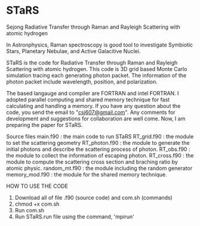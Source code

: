 # STaRS
Sejong Radiative Transfer through Raman and Rayleigh Scattering with atomic hydrogen

In Astronphysics, Raman spectroscopy is good tool to investigate Symbiotic Stars, Planetary Nebulae, and Active Galacitive Nuclei.

STaRS is the code for Radiative Transfer through Raman and Rayleigh Scattering with atomic hydrogen.
This code is 3D grid based Monte Carlo simulation tracing each generating photon packet.
The information of the photon packet include wavelength, position, and polarization.

The based langauge and compiler are FORTRAN and intel FORTRAN.
I adopted parallel computing and shared memory technique for fast calculating and handling a memory.
If you have any question about the code, you send the email to "csj607@gmail.com".
Any comments for development and suggestions for collaboration are well come.
Now, I am preparing the paper for STaRS.

Source files
main.f90 : the main code to run STaRS
RT_grid.f90 : the module to set the scattering geometry
RT_photon.f90 : the module to generate the initial photons and describe the scattering process of photon. 
RT_obs.f90 : the module to collect the information of escaping photon.
RT_cross.f90 : the module to compute the scattering cross section and braching ratio by atomic physic.
random_mt.f90 : the module including the random generator
memory_mod.f90 : the module for the shared memory technique.

HOW TO USE THE CODE

1. Download all of file .f90 (source code) and com.sh (commands)
2. chmod +x com.sh
3. Run com.sh
3. Run STaRS.run file using the command, 'mpirun'
